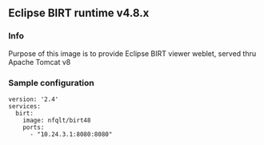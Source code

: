 ## Eclipse BIRT runtime v4.8.x

### Info
Purpose of this image is to provide Eclipse BIRT viewer weblet,
served thru Apache Tomcat v8


### Sample configuration
```
version: '2.4'
services:
  birt:
    image: nfqlt/birt48
    ports:
      - "10.24.3.1:8080:8080"
```

